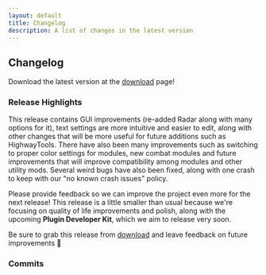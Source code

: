 ```yaml
---
layout: default
title: Changelog
description: A list of changes in the latest version
---
```


## Changelog

Download the latest version at the [download](/download) page!

### Release Highlights

This release contains GUI improvements (re-added Radar along with many options for it), text settings are more intuitive and easier to edit, along with other changes that will be more useful for future additions such as HighwayTools. There have also been many improvements such as switching to proper color settings for modules, new combat modules and future improvements that will improve compatibility among modules and other utility mods. Several weird bugs have also been fixed, along with one crash to keep with our "no known crash issues" policy.

Please provide feedback so we can improve the project even more for the next release!
This release is a little smaller than usual because we're focusing on quality of life improvements and polish, along with the upcoming **Plugin Developer Kit**, which we aim to release very soon.

Be sure to grab this release from [download](download) and leave feedback on future improvements 🙂

### Commits

